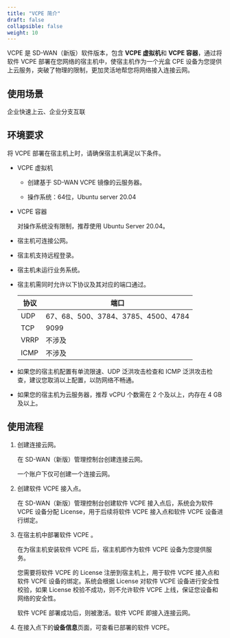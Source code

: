 ```yaml
---
title: "VCPE 简介"
draft: false
collapsible: false
weight: 10
---
```


VCPE 是 SD-WAN（新版）软件版本，包含 **VCPE 虚拟机**和 **VCPE 容器**，通过将软件 VCPE 部署在您网络的宿主机中，使宿主机作为一个光盒 CPE 设备为您提供上云服务，突破了物理的限制，更加灵活地帮您将网络接入连接云网。

## 使用场景

企业快速上云、企业分支互联

## 环境要求

将 VCPE 部署在宿主机上时，请确保宿主机满足以下条件。

- VCPE 虚拟机

  - 创建基于 SD-WAN VCPE 镜像的云服务器。
  
  - 操作系统：64位，Ubuntu server 20.04
  
- VCPE 容器

  对操作系统没有限制，推荐使用 Ubuntu Server 20.04。

- 宿主机可连接公网。

- 宿主机支持远程登录。

- 宿主机未运行业务系统。

- 宿主机需同时允许以下协议及其对应的端口通过。

  | 协议 | 端口                                |
  | ---- | ----------------------------------- |
  | UDP  | 67、68、500、3784、3785、4500、4784 |
  | TCP  | 9099                                |
  | VRRP | 不涉及                              |
  | ICMP | 不涉及                              |

- 如果您的宿主机配置有单流限速、UDP 泛洪攻击检查和 ICMP 泛洪攻击检查，建议您取消以上配置，以防网络不畅通。

- 如果您的宿主机为云服务器，推荐 vCPU 个数需在 2 个及以上，内存在 4 GB 及以上。

## 使用流程

1. 创建连接云网。

   在 SD-WAN（新版）管理控制台创建连接云网。

   一个账户下仅可创建一个连接云网。

1. 创建软件 VCPE 接入点。

   在 SD-WAN（新版）管理控制台创建软件 VCPE 接入点后，系统会为软件 VCPE 设备分配 License，用于后续将软件 VCPE 接入点和软件 VCPE 设备进行绑定。

3. 在宿主机中部署软件 VCPE 。

   在为宿主机安装软件 VCPE 后，宿主机即作为软件 VCPE 设备为您提供服务。

   您需要将软件 VCPE 的 License 注册到宿主机上，用于软件 VCPE 接入点和软件 VCPE 设备的绑定。系统会根据 License 对软件 VCPE 设备进行安全性校验，如果 License 校验不成功，则不允许软件 VCPE 上线，保证您设备和网络的安全性。

   软件 VCPE 部署成功后，则被激活。软件 VCPE 即接入连接云网。

4. 在接入点下的**设备信息**页面，可查看已部署的软件 VCPE。

